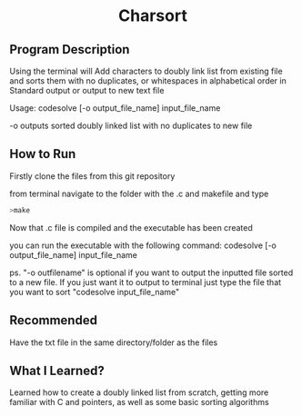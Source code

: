 <h1 align="center">Charsort</h1>

## Program Description

Using the terminal will Add characters to doubly link list from existing file and sorts them with no duplicates, or whitespaces in alphabetical order in Standard output or output to new text file

Usage: codesolve [-o output_file_name] input_file_name

 -o outputs sorted doubly linked list with no duplicates to new file

## How to Run

Firstly clone the files from this git repository

from terminal navigate to the folder with the .c and makefile and type
```python
>make
```
Now that .c file is compiled and the executable has been created

you can run the executable with the following command:
codesolve [-o output_file_name] input_file_name

ps. "-o outfilename" is optional if you want to output the inputted file sorted to a new file. 
If you just want it to output to terminal just type the file that you want to sort "codesolve input_file_name"

## Recommended
Have the txt file in the same directory/folder as the files

## What I Learned?
Learned how to create a doubly linked list from scratch, getting more familiar with C and pointers, as well as some basic sorting algorithms
